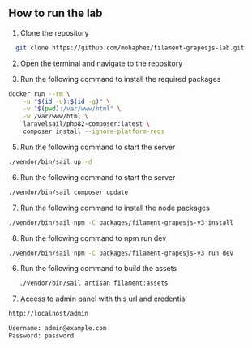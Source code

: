 
## How to run the lab

1. Clone the repository
```bash
  git clone https://github.com/mohaphez/filament-grapesjs-lab.git
```
2. Open the terminal and navigate to the repository

4. Run the following command to install the required packages
```bash
docker run --rm \
    -u "$(id -u):$(id -g)" \
    -v "$(pwd):/var/www/html" \
    -w /var/www/html \
    laravelsail/php82-composer:latest \
    composer install --ignore-platform-reqs
```

5. Run the following command to start the server
```bash
./vendor/bin/sail up -d
```

6. Run the following command to start the server
```bash
./vendor/bin/sail composer update
```

7. Run the following command to install the node packages
```bash
./vendor/bin/sail npm -C packages/filament-grapesjs-v3 install 
```

8. Run the following command to npm run dev
```bash
./vendor/bin/sail npm -C packages/filament-grapesjs-v3 run dev
```

6. Run the following command to build the assets
```bash
   ./vendor/bin/sail artisan filament:assets
```

7. Access to admin panel with this url and credential

```bash
http://localhost/admin

Username: admin@example.com
Password: password
```
